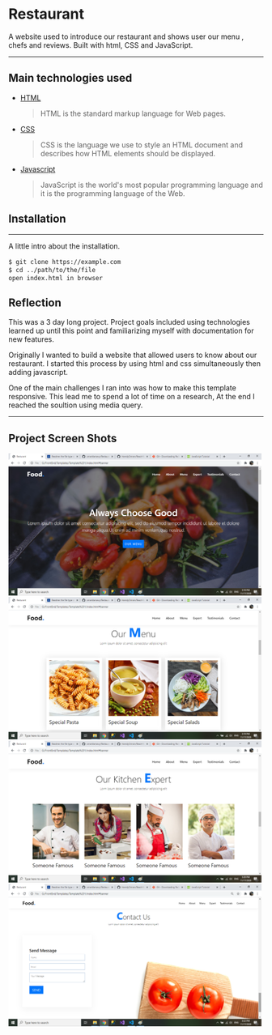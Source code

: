 # Restaurant

A website used to introduce our restaurant and shows user our menu , chefs and reviews. Built with html, CSS and JavaScript.

---

## Main technologies used

- [HTML](https://www.w3schools.com/html/default.asp)
  > HTML is the standard markup language for Web pages.
- [CSS](https://www.w3schools.com/css/default.asp)
  > CSS is the language we use to style an HTML document and describes how HTML elements should be displayed.
- [Javascript](https://www.javascript.com/)
  > JavaScript is the world's most popular programming language and it is the programming language of the Web.

## Installation

---

A little intro about the installation.

```
$ git clone https://example.com
$ cd ../path/to/the/file
open index.html in browser
```

## Reflection

This was a 3 day long project. Project goals included using technologies learned up until this point and familiarizing myself with documentation for new features.

Originally I wanted to build a website that allowed users to know about our restaurant. I started this process by using html and css simultaneously then adding javascript.

One of the main challenges I ran into was how to make this template responsive. This lead me to spend a lot of time on a research, At the end I reached the soultion using media query.

---

## Project Screen Shots

<img src="screenshots/1.png" width="500" />
<img src="screenshots/3.png" width="500" />
<img src="screenshots/4.png" width="500" />
<img src="screenshots/5.png" width="500" />
